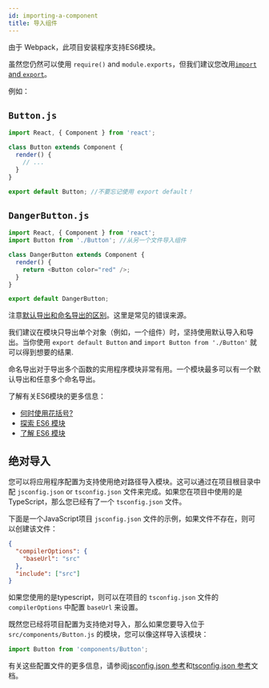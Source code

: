 ```yaml
---
id: importing-a-component
title: 导入组件
---
```


由于 Webpack，此项目安装程序支持ES6模块。

虽然您仍然可以使用 `require()` and `module.exports`，但我们建议您改用[`import` and `export`](http://exploringjs.com/es6/ch_modules.html)。

例如：

## `Button.js`

```js
import React, { Component } from 'react';

class Button extends Component {
  render() {
    // ...
  }
}

export default Button; //不要忘记使用 export default！
```

## `DangerButton.js`

```js
import React, { Component } from 'react';
import Button from './Button'; //从另一个文件导入组件

class DangerButton extends Component {
  render() {
    return <Button color="red" />;
  }
}

export default DangerButton;
```

注意[默认导出和命名导出的区别](https://stackoverflow.com/questions/36795819/react-native-es-6-when-should-i-use-curly-braces-for-import/36796281#36796281)。这里是常见的错误来源。

我们建议在模块只导出单个对象（例如，一个组件）时，坚持使用默认导入和导出。当你使用 `export default Button` and `import Button from './Button'` 就可以得到想要的结果.

命名导出对于导出多个函数的实用程序模块非常有用。一个模块最多可以有一个默认导出和任意多个命名导出。

了解有关ES6模块的更多信息：

- [何时使用花括号?](https://stackoverflow.com/questions/36795819/react-native-es-6-when-should-i-use-curly-braces-for-import/36796281#36796281)
- [探索 ES6 模块](http://exploringjs.com/es6/ch_modules.html)
- [了解 ES6 模块](https://leanpub.com/understandinges6/read#leanpub-auto-encapsulating-code-with-modules)

## 绝对导入

您可以将应用程序配置为支持使用绝对路径导入模块。这可以通过在项目根目录中配 `jsconfig.json` or `tsconfig.json` 文件来完成。如果您在项目中使用的是TypeScript，那么您已经有了一个 `tsconfig.json` 文件。

下面是一个JavaScript项目 `jsconfig.json` 文件的示例，如果文件不存在，则可以创建该文件：

```json
{
  "compilerOptions": {
    "baseUrl": "src"
  },
  "include": ["src"]
}
```

如果您使用的是typescript，则可以在项目的 `tsconfig.json` 文件的 `compilerOptions` 中配置 `baseUrl` 来设置。

既然您已经将项目配置为支持绝对导入，那么如果您要导入位于 `src/components/Button.js` 的模块，您可以像这样导入该模块：

```js
import Button from 'components/Button';
```

有关这些配置文件的更多信息，请参阅[jsconfig.json 参考](https://code.visualstudio.com/docs/languages/jsconfig)和[tsconfig.json 参考](https://www.typescriptlang.org/docs/handbook/tsconfig-json.html)文档。
